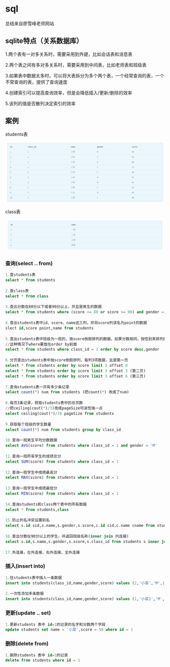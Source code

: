 # sql

总结来自廖雪峰老师网站

## sqlite特点（关系数据库）

1.两个表有一对多关系时，需要采用到外键，比如会话表和消息表

2.两个表之间有多对多关系时，需要采用到中间表，比如老师表和班级表

3.如果表中数据太多时，可以将大表拆分为多个两个表，一个经常查询的表，一个不常查询的表，提供了查询速度

4.创建索引可以提高查询效率，但是会降低插入/更新/删除的效率

5.该列的值是否散列决定索引的效率



## 案例

students表

![1576426946220](1576426946220.png)

class表

![1576426961842](1576426961842.png)



### 查询(select .. from)

```sql
1.查students表
select * from students

2.查class表
select * from class

3.查出分数在80分以下或者90分以上，并且是男生的数据
select * from students where (score <= 80 or score >= 90) and gender = 'M'

4.查出students表中id、score、name这三列，并将score列该名为point的数据
slect id,score point,name from students

5.查出students表中班级为一班的，按score倒叙排列的数据，如果分数相同，按性别来排列的数据
//这种情况下where要放在order by前面
select * from students where class_id = 1 order by score desc,gender

6.分页查出students表中按score倒叙排列，每列3项数据，且是第一页
select * from students order by score limit 3 offset 0
select * from students order by score limit 3 offset 3 (第二页)
select * from students order by score limit 3 offset 6 (第三页)

7.查询students表一共有多少条记录
select count(*) num from students (把count(*) 改成了num)

8.每页3条记录，获取students表中的总页数
//把ceiling(cout(*)/3)改成pageSize可读性强一点
select ceiling(cout(*)/3) pageSize from students 

9.获取每个班级的学生数量
select count(*) num from students group by class_id

10.查询一班男生平均分数数据
select AVG(score) from students where class_id = 1 and gender = 'M'

11.查询一班所有学生的成绩总分
select SUM(score) from students where class_id = 1 

12.查询一班学生中成绩最高分
select MAX(score) from students where class_id = 1

13.查询一班学生中成绩最低分
select MIN(score) from students where class_id = 1

14.查询students和class两个表中的所有数据
select * from students,class

15.防止列名冲突设置别名
select s.id sid,s.name,s.gender,s.score,c.id cid,c.name cname from students s,class c where score >= 95 and c.id = 2

16.查出分数在90分以上的学生，并返回班级名称(inner join 内连接)
select s.id,s.name,s.gender,s.score,s.class_id from students s inner join class c on s.class_id = c.id where score >= 90

17.外连接，左外连接，右外连接，全外连接


```



### 插入(insert into)

```sql
1.往students表中插入一条数据
insert into students(class_id,name,gender,score) values (2,'小菜','M',100)

2.一次性添加多条数据
insert into students(class_id,name,gender,score) values (1,'小菜1','M',100),(2,'小菜2','M',100)

```



### 更新(update .. set)

```sql
1.更新students 表中 id=1的记录的名字和分数两个字段
update students set name = '小菜',score = 59 where id = 1

```



### 删除(delete from)

```sql
1.删除students 表中 id=1的记录
delete from students where id = 1
```

